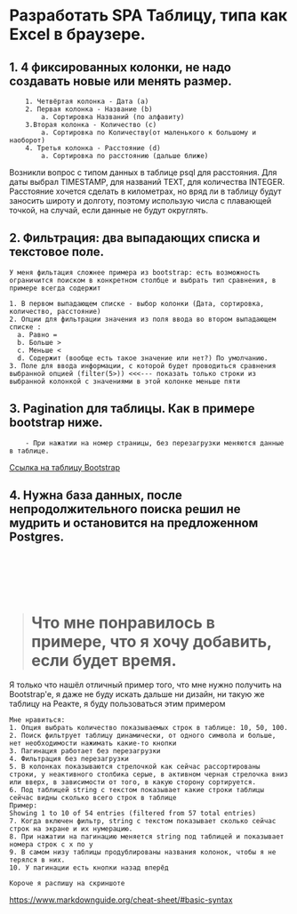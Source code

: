 # Разработать SPA Таблицу, типа как Excel в браузере.

## 1. 4 фиксированных колонки, не надо создавать новые или менять размер.

    	1. Четвёртая колонка - Дата (a)
    	2. Первая колонка - Название (b)
    		а. Сортировка Названий (по алфавиту)
    	3.Вторая колонка - Количество (c)
    		а. Сортировка по Количеству(от маленького к большому и наоборот)
    	4. Третья колонка - Расстояние (d)
    		а. Сортировка по расстоянию (дальше ближе)

Возникли вопрос с типом данных в таблице psql для расстояния. Для даты выбрал TIMESTAMP, для названий TEXT, для количества INTEGER. Расстояние хочется сделать в километрах, но вряд ли в таблицу будут заносить широту и долготу, поэтому использую числа с плавающей точкой, на случай, если данные не будут округлять.

## 2. Фильтрация: два выпадающих списка и текстовое поле.

    У меня фильтация сложнее примера из bootstrap: есть возможность ограничится поиском в конкретном столбце и выбрать тип сравнения, в примере всегда содержит

    1. В первом выпадающем списке - выбор колонки (Дата, сортировка, количество, расстояние)
    2. Опции для фильтрации значения из поля ввода во втором выпадающем списке :
      a. Равно =
      b. Больше >
      c. Меньше <
      d. Содержит (вообще есть такое значение или нет?) По умолчанию.
    3. Поле для ввода информации, с которой будет проводиться сравнения выбранной опцией (filter(5>)) <<<--- показать только строки из выбранной колонкой с значениями в этой колонке меньше пяти

## 3. Pagination для таблицы. Как в примере bootstrap ниже.

    	- При нажатии на номер страницы, без перезагрузки меняются данные в таблице.

[Ссылка на таблицу Bootstrap](https://mdbootstrap.com/docs/b4/jquery/tables/pagination/)

## 4. Нужна база данных, после непродолжительного поиска решил не мудрить и остановится на предложенном Postgres.

<br>
<br>
<br>
<br>

> # Что мне понравилось в примере, что я хочу добавить, если будет время.

Я только что нашёл отличный пример того, что мне нужно получить на Bootstrap'e, я даже не буду искать дальше ни дизайн, ни такую же таблицу на Реакте, я буду пользоваться этим примером

    Мне нравиться:
    1. Опция выбрать количество показываемых строк в таблице: 10, 50, 100.
    2. Поиск фильтрует таблицу динамически, от одного символа и больше, нет необходимости нажимать какие-то кнопки
    3. Пагинация работает без перезагрузки
    4. Фильтрация без перезагрузки
    5. В колонках показываются стрелочкой как сейчас рассортированы строки, у неактивного столбика серые, в активном черная стрелочка вниз или вверх, в зависимости от того, в какую сторону сортируется.
    6. Под таблицей string с текстом показывает какие строки таблицы сейчас видны сколько всего строк в таблице
    Пример:
    Showing 1 to 10 of 54 entries (filtered from 57 total entries)
    7. Когда включен фильтр, string с текстом показывает сколько сейчас строк на экране и их нумерацию.
    8. При нажатии на пагинацию меняется string под таблицей и показывает номера строк с x по y
    9. В самом низу таблицы продублированы названия колонок, чтобы я не терялся в них.
    10. У пагинации есть кнопки назад вперёд

    Короче я распишу на скриншоте

https://www.markdownguide.org/cheat-sheet/#basic-syntax
